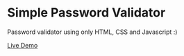 # Simple Password Validator

Password validator using only HTML, CSS and Javascript :)

[Live Demo](https://andre-luis33.github.io/password-validator/)